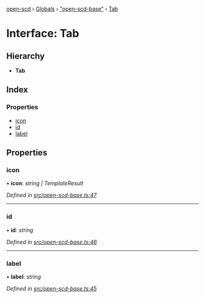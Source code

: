 [open-scd](../README.md) › [Globals](../globals.md) › ["open-scd-base"](../modules/_open_scd_base_.md) › [Tab](_open_scd_base_.tab.md)

# Interface: Tab

## Hierarchy

* **Tab**

## Index

### Properties

* [icon](_open_scd_base_.tab.md#icon)
* [id](_open_scd_base_.tab.md#id)
* [label](_open_scd_base_.tab.md#label)

## Properties

###  icon

• **icon**: *string | TemplateResult*

*Defined in [src/open-scd-base.ts:47](https://github.com/openscd/open-scd/blob/b4790ce/src/open-scd-base.ts#L47)*

___

###  id

• **id**: *string*

*Defined in [src/open-scd-base.ts:46](https://github.com/openscd/open-scd/blob/b4790ce/src/open-scd-base.ts#L46)*

___

###  label

• **label**: *string*

*Defined in [src/open-scd-base.ts:45](https://github.com/openscd/open-scd/blob/b4790ce/src/open-scd-base.ts#L45)*
